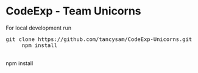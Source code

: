 # CodeExp - Team Unicorns

For local development run
<pre>git clone https://github.com/tancysam/CodeExp-Unicorns.git 
     npm install
</pre>

</br>npm install
</pre>

